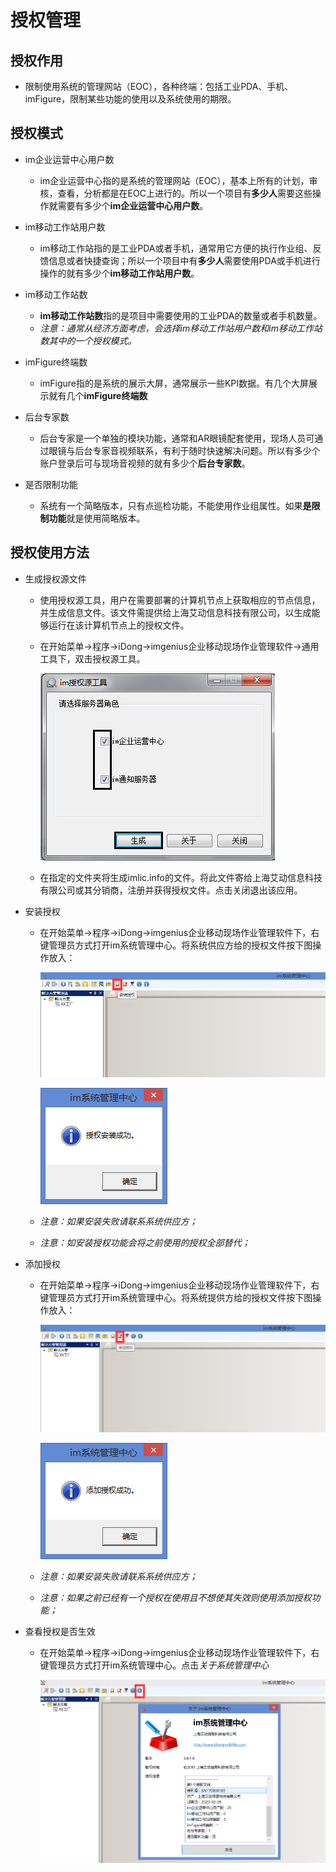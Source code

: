 # 授权管理

## 授权作用

* 限制使用系统的管理网站（EOC），各种终端：包括工业PDA、手机、imFigure，限制某些功能的使用以及系统使用的期限。

## 授权模式

* im企业运营中心用户数  
  * im企业运营中心指的是系统的管理网站（EOC），基本上所有的计划，审核，查看，分析都是在EOC上进行的。所以一个项目有**多少人**需要这些操作就需要有多少个**im企业运营中心用户数**。

* im移动工作站用户数  
  * im移动工作站指的是工业PDA或者手机，通常用它方便的执行作业组、反馈信息或者快捷查询；所以一个项目中有**多少人**需要使用PDA或手机进行操作的就有多少个**im移动工作站用户数**。

* im移动工作站数  
  * **im移动工作站数**指的是项目中需要使用的工业PDA的数量或者手机数量。  
  * *注意：通常从经济方面考虑，会选择im移动工作站用户数和im移动工作站数其中的一个授权模式。*
* imFigure终端数  
  * imFigure指的是系统的展示大屏，通常展示一些KPI数据。有几个大屏展示就有几个**imFigure终端数**

* 后台专家数  
  * 后台专家是一个单独的模块功能，通常和AR眼镜配套使用，现场人员可通过眼镜与后台专家音视频联系，有利于随时快速解决问题。所以有多少个账户登录后可与现场音视频的就有多少个**后台专家数**。

* 是否限制功能  
  * 系统有一个简略版本，只有点巡检功能，不能使用作业组属性。如果**是限制功能**就是使用简略版本。

## 授权使用方法

* 生成授权源文件  
  * 使用授权源工具，用户在需要部署的计算机节点上获取相应的节点信息，并生成信息文件。该文件需提供给上海艾动信息科技有限公司，以生成能够运行在该计算机节点上的授权文件。
  * 在开始菜单→程序→iDong→imgenius企业移动现场作业管理软件→通用工具下，双击授权源工具。

    ![生成授权源](./images/授权源.png)

  * 在指定的文件夹将生成imlic.info的文件。将此文件寄给上海艾动信息科技有限公司或其分销商，注册并获得授权文件。点击关闭退出该应用。

* 安装授权
  * 在开始菜单→程序→iDong→imgenius企业移动现场作业管理软件下，右键管理员方式打开im系统管理中心。将系统供应方给的授权文件按下图操作放入：

    ![安装授权1](./images/安装授权1.png)

    ![安装授权2](./images/安装授权2.png)

  * *注意：如果安装失败请联系系统供应方；*
  * *注意：如安装授权功能会将之前使用的授权全部替代；*

* 添加授权

  * 在开始菜单→程序→iDong→imgenius企业移动现场作业管理软件下，右键管理员方式打开im系统管理中心。将系统提供方给的授权文件按下图操作放入：

    ![添加授权1](./images/添加授权1.png)

    ![添加授权2](./images/添加授权2.png)  

  * *注意：如果安装失败请联系系统供应方；*  
  * *注意：如果之前已经有一个授权在使用且不想使其失效则使用添加授权功能；*

* 查看授权是否生效  
  * 在开始菜单→程序→iDong→imgenius企业移动现场作业管理软件下，右键管理员方式打开im系统管理中心。点击*关于系统管理中心*

    ![授权查看](./images/授权查看.png)  
